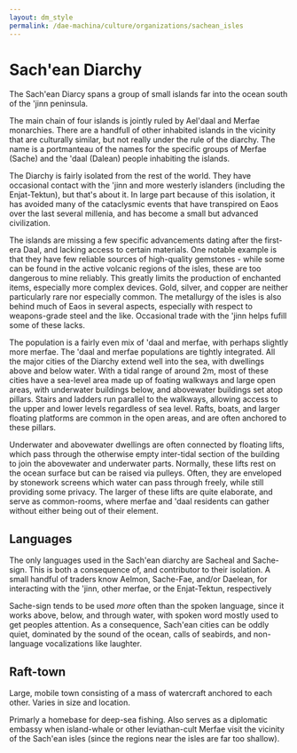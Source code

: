```yaml
---
layout: dm_style
permalink: /dae-machina/culture/organizations/sachean_isles
---
```


# Sach'ean Diarchy

The Sach'ean Diarcy spans a group of small islands far into the ocean south of the 'jinn peninsula.

The main chain of four islands is jointly ruled by Ael'daal and Merfae monarchies. There are a handfull of other inhabited islands in the vicinity that are culturally similar, but not really under the rule of the diarchy.
The name is a portmanteau of the names for the specific groups of Merfae (Sache) and the 'daal (Dalean) people inhabiting the islands. 

The Diarchy is fairly isolated from the rest of the world. They have occasional contact with the 'jinn and more westerly islanders (including the Enjat-Tektun), but that's about it.
In large part because of this isolation, it has avoided many of the cataclysmic events that have transpired on Eaos over the last several millenia, and has become a small but advanced civilization.

The islands are missing a few specific advancements dating after the first-era Daal, and lacking access to certain materials. 
One notable example is that they have few reliable sources of high-quality gemstones - while some can be found in the active volcanic regions of the isles, these are too dangerous to mine reliably. 
This greatly limits the production of enchanted items, especially more complex devices.
Gold, silver, and copper are neither particularly rare nor especially common.
The metallurgy of the isles is also behind much of Eaos in several aspects, especially with respect to weapons-grade steel and the like.
Occasional trade with the 'jinn helps fufill some of these lacks. 

The population is a fairly even mix of 'daal and merfae, with perhaps slightly more merfae.
The 'daal and merfae populations are tightly integrated. All the major cities of the Diarchy extend well into the sea, with dwellings above and below water.
With a tidal range of around 2m, most of these cities have a sea-level area made up of foating walkways and large open areas, with underwater buildings below, and abovewater buildings set atop pillars. 
Stairs and ladders run parallel to the walkways, allowing access to the upper and lower levels regardless of sea level.
Rafts, boats, and larger floating platforms are common in the open areas, and are often anchored to these pillars.

Underwater and abovewater dwellings are often connected by floating lifts, which pass through the otherwise empty inter-tidal section of the building to join the abovewater and underwater parts. 
Normally, these lifts rest on the ocean surface but can be raised via pulleys.
Often, they are enveloped by stonework screens which water can pass through freely, while still providing some privacy.
The larger of these lifts are quite elaborate, and serve as common-rooms, where merfae and 'daal residents can gather without either being out of their element.

## Languages

The only languages used in the Sach'ean diarchy are Sacheal and Sache-sign.
This is both a consequence of, and contributor to their isolation. A small handful of traders know Aelmon, Sache-Fae, and/or Daelean, for interacting with the 'jinn, other merfae, or the Enjat-Tektun, respectively

Sache-sign tends to be used _more_ often than the spoken language, since it works above, below, and through water, with spoken word mostly used to get peoples attention.
As a consequence, Sach'ean cities can be oddly quiet, dominated by the sound of the ocean, calls of seabirds, and non-language vocalizations like laughter.

## Raft-town

Large, mobile town consisting of a mass of watercraft anchored to each other.
Varies in size and location.

Primarly a homebase for deep-sea fishing.
Also serves as a diplomatic embassy when island-whale or other leviathan-cult Merfae visit the vicinity of the Sach'ean isles (since the regions near the isles are far too shallow).